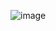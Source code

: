 ![image](https://user-images.githubusercontent.com/104757507/198286810-c2d914c4-3ab1-4f1c-8d53-cb5453ffc0de.png)
